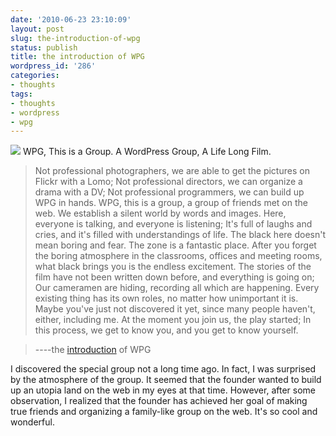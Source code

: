 ```yaml
---
date: '2010-06-23 23:10:09'
layout: post
slug: the-introduction-of-wpg
status: publish
title: the introduction of WPG
wordpress_id: '286'
categories:
- thoughts
tags:
- thoughts
- wordpress
- wpg
---
```


![](http://wpg.im/images/logo.gif) WPG, This is a Group. A WordPress Group, A Life Long Film.


> Not professional photographers, we are able to get the pictures on Flickr with a Lomo;
Not professional directors, we can organize a drama with a DV;
Not professional programmers, we can build up WPG in hands.
WPG, this is a group, a group of friends met on the web.
We establish a silent world by words and images.
Here, everyone is talking, and everyone is listening;
It's full of laughs and cries, and it's filled with understandings of life.
The black here doesn't mean boring and fear. The zone is a fantastic place.
After you forget the boring atmosphere in the classrooms, offices and meeting rooms, what black brings you is the endless excitement.
The stories of the film have not been written down before, and everything is going on;
Our cameramen are hiding, recording all which are happening.
Every existing thing has its own roles, no matter how unimportant it is.
Maybe you've just not discovered it yet, since many people haven't, either, including me.
At the moment you join us, the play started;
In this process, we get to know you, and you get to know yourself.

> 
> ----the [introduction](http://wpg.im/intro/) of WPG
> 
> 



I discovered the special group not a long time ago. In fact, I was surprised by the atmosphere of the group. It seemed that the founder wanted to build up an utopia land on the web in my eyes at that time. However, after some observation, I realized that the founder has achieved her goal of making true friends and organizing a family-like group on the web. It's so cool and wonderful.
